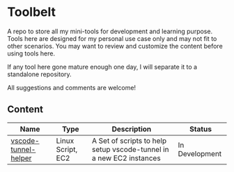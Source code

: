 # Toolbelt

A repo to store all my mini-tools for development and learning purpose.
Tools here are designed for my personal use case only and may not fit to other scenarios. You may want to review and customize the content before using tools here.

If any tool here gone mature enough one day, I will separate it to a standalone repository.

All suggestions and comments are welcome!

## Content

|Name|Type|Description|Status|
|---|---|---|---|
|[vscode-tunnel-helper](https://github.com/chchan585/Toolbelt/tree/main/EC2/vscode-tunnel-helper)|Linux Script, EC2|A Set of scripts to help setup vscode-tunnel in a new EC2 instances|In Development|
